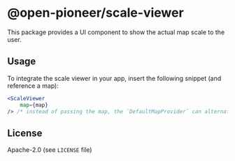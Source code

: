 # @open-pioneer/scale-viewer

This package provides a UI component to show the actual map scale to the user.

## Usage

To integrate the scale viewer in your app, insert the following snippet (and reference a map):

```jsx
<ScaleViewer
    map={map}
/> /* instead of passing the map, the `DefaultMapProvider` can alternatively be used */
```

## License

Apache-2.0 (see `LICENSE` file)
